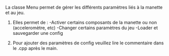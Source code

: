La classe Menu permet de gérer les différents paramètres liés à la manette et au jeu.

1. Elles permet de :
	-Activer certains composants de la manette ou non (acceleromètre, etc)
	-Changer certains paramètres du jeu
	-Loader et sauvegarder une config

2. Pour ajouter des paramètres de config veuillez lire le commentaire
dans le .cpp après le main.